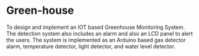 # Green-house
To design and implement an IOT based Greenhouse Monitoring System. The detection system also includes an alarm and also an LCD panel to alert the users.  The system is implemented as an Arduino based gas detector alarm, temperature detector, light detector, and water level detector.
